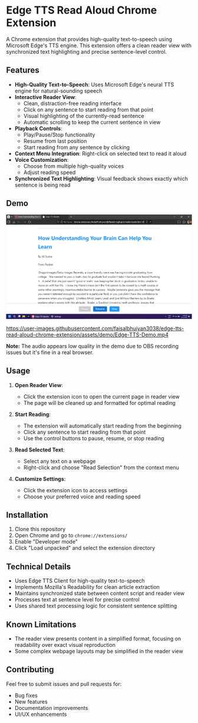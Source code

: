 # Edge TTS Read Aloud Chrome Extension

A Chrome extension that provides high-quality text-to-speech using Microsoft Edge's TTS engine. This extension offers a clean reader view with synchronized text highlighting and precise sentence-level control.

## Features

- **High-Quality Text-to-Speech**: Uses Microsoft Edge's neural TTS engine for natural-sounding speech
- **Interactive Reader View**:
  - Clean, distraction-free reading interface
  - Click on any sentence to start reading from that point
  - Visual highlighting of the currently-read sentence
  - Automatic scrolling to keep the current sentence in view
- **Playback Controls**:
  - Play/Pause/Stop functionality
  - Resume from last position
  - Start reading from any sentence by clicking
- **Context Menu Integration**: Right-click on selected text to read it aloud
- **Voice Customization**:
  - Choose from multiple high-quality voices
  - Adjust reading speed
- **Synchronized Text Highlighting**: Visual feedback shows exactly which sentence is being read

## Demo

![Edge TTS Reader Screenshot](demo/Edge-TTS-Reader.png)

https://user-images.githubusercontent.com/faisalbhuiyan3038/edge-tts-read-aloud-chrome-extension/assets/demo/Edge-TTS-Demo.mp4

**Note:** The audio appears low quality in the demo due to OBS recording issues but it's fine in a real browser.

## Usage

1. **Open Reader View**:
   - Click the extension icon to open the current page in reader view
   - The page will be cleaned up and formatted for optimal reading

2. **Start Reading**:
   - The extension will automatically start reading from the beginning
   - Click any sentence to start reading from that point
   - Use the control buttons to pause, resume, or stop reading

3. **Read Selected Text**:
   - Select any text on a webpage
   - Right-click and choose "Read Selection" from the context menu

4. **Customize Settings**:
   - Click the extension icon to access settings
   - Choose your preferred voice and reading speed

## Installation

1. Clone this repository
2. Open Chrome and go to `chrome://extensions/`
3. Enable "Developer mode"
4. Click "Load unpacked" and select the extension directory

## Technical Details

- Uses Edge TTS Client for high-quality text-to-speech
- Implements Mozilla's Readability for clean article extraction
- Maintains synchronized state between content script and reader view
- Processes text at sentence level for precise control
- Uses shared text processing logic for consistent sentence splitting

## Known Limitations

- The reader view presents content in a simplified format, focusing on readability over exact visual reproduction
- Some complex webpage layouts may be simplified in the reader view

## Contributing

Feel free to submit issues and pull requests for:
- Bug fixes
- New features
- Documentation improvements
- UI/UX enhancements
